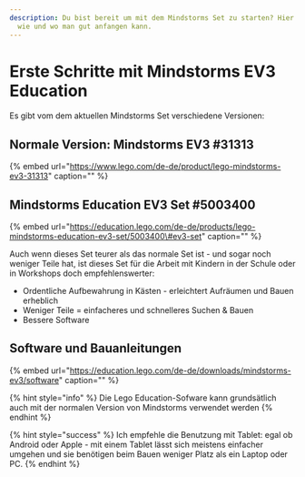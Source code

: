 ```yaml
---
description: Du bist bereit um mit dem Mindstorms Set zu starten? Hier findest Du,
  wie und wo man gut anfangen kann.
---
```


# Erste Schritte mit Mindstorms EV3 Education

Es gibt vom dem aktuellen Mindstorms Set verschiedene Versionen:

## Normale Version: Mindstorms EV3 \#31313

{% embed url="https://www.lego.com/de-de/product/lego-mindstorms-ev3-31313" caption="" %}

## Mindstorms Education EV3 Set \#5003400

{% embed url="https://education.lego.com/de-de/products/lego-mindstorms-education-ev3-set/5003400\#ev3-set" caption="" %}

Auch wenn dieses Set teurer als das normale Set ist - und sogar noch weniger Teile hat, ist dieses Set für die Arbeit mit Kindern in der Schule oder in Workshops doch empfehlenswerter:

* Ordentliche Aufbewahrung in Kästen - erleichtert Aufräumen und Bauen erheblich
* Weniger Teile = einfacheres und schnelleres Suchen & Bauen
* Bessere Software

## Software und Bauanleitungen

{% embed url="https://education.lego.com/de-de/downloads/mindstorms-ev3/software" caption="" %}

{% hint style="info" %}
Die Lego Education-Sofware kann grundsätlich auch mit der normalen Version von Mindstorms verwendet werden
{% endhint %}

{% hint style="success" %}
Ich empfehle die Benutzung mit Tablet: egal ob Android oder Apple - mit einem Tablet lässt sich meistens einfacher umgehen und sie benötigen beim Bauen weniger Platz als ein Laptop oder PC.
{% endhint %}

